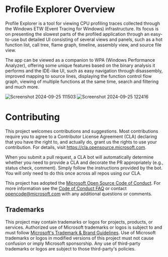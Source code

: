 # Profile Explorer Overview

Profile Explorer is a tool for viewing CPU profiling traces collected through the Windows ETW (Event Tracing for Windows) infrastructure. Its focus is on presenting the slowest parts of the profiled application through an easy-to-use but detailed UI consisting of several views and panels, such as a hot function list, call tree, flame graph, timeline, assembly view, and source file view.

The app can be viewed as a companion to WPA (Windows Performance Analyzer), offering some unique features based on the binary analysis it performs and the IDE-like UI, such as easy navigation through disassembly, improved mapping to source lines, displaying the function control flow graph, viewing of multiple functions at the same time, search and filtering and much more.

![Screenshot 2024-09-25 111503](https://github.com/user-attachments/assets/438fdbc1-00b8-424e-a323-b46f8e8bdf4d)
![Screenshot 2024-09-25 122416](https://github.com/user-attachments/assets/ed3dc776-cdcc-4eb7-a9d5-db3513cc908c)

# Contributing

This project welcomes contributions and suggestions.  Most contributions require you to agree to a
Contributor License Agreement (CLA) declaring that you have the right to, and actually do, grant us
the rights to use your contribution. For details, visit https://cla.opensource.microsoft.com.

When you submit a pull request, a CLA bot will automatically determine whether you need to provide
a CLA and decorate the PR appropriately (e.g., status check, comment). Simply follow the instructions
provided by the bot. You will only need to do this once across all repos using our CLA.

This project has adopted the [Microsoft Open Source Code of Conduct](https://opensource.microsoft.com/codeofconduct/).
For more information see the [Code of Conduct FAQ](https://opensource.microsoft.com/codeofconduct/faq/) or
contact [opencode@microsoft.com](mailto:opencode@microsoft.com) with any additional questions or comments.


## Trademarks

This project may contain trademarks or logos for projects, products, or services. Authorized use of Microsoft 
trademarks or logos is subject to and must follow 
[Microsoft's Trademark & Brand Guidelines](https://www.microsoft.com/en-us/legal/intellectualproperty/trademarks/usage/general).
Use of Microsoft trademarks or logos in modified versions of this project must not cause confusion or imply Microsoft sponsorship.
Any use of third-party trademarks or logos are subject to those third-party's policies.
